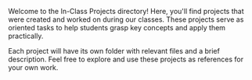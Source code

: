 Welcome to the In-Class Projects directory! Here, you'll find projects that were created and worked on during our classes. These projects serve as oriented tasks to help students grasp key concepts and apply them practically.

Each project will have its own folder with relevant files and a brief description. Feel free to explore and use these projects as references for your own work.